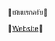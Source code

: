 <p>🍒เม้นแรกครับ🍒</p>
<p>🍒<a href="https://portfoliov2-milo-socool.vercel.app/" target="_blank">Website</a>🍒</p>

